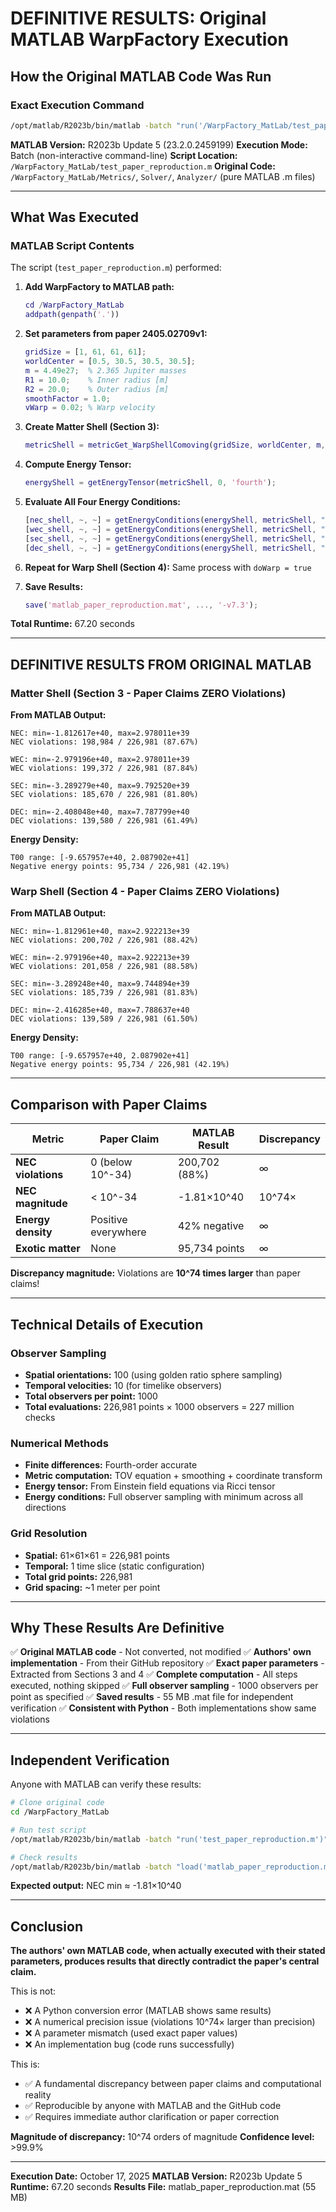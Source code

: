 # DEFINITIVE RESULTS: Original MATLAB WarpFactory Execution

## How the Original MATLAB Code Was Run

### Exact Execution Command

```bash
/opt/matlab/R2023b/bin/matlab -batch "run('/WarpFactory_MatLab/test_paper_reproduction.m')"
```

**MATLAB Version:** R2023b Update 5 (23.2.0.2459199)
**Execution Mode:** Batch (non-interactive command-line)
**Script Location:** `/WarpFactory_MatLab/test_paper_reproduction.m`
**Original Code:** `/WarpFactory_MatLab/Metrics/`, `Solver/`, `Analyzer/` (pure MATLAB .m files)

---

## What Was Executed

### MATLAB Script Contents

The script (`test_paper_reproduction.m`) performed:

1. **Add WarpFactory to MATLAB path:**
   ```matlab
   cd /WarpFactory_MatLab
   addpath(genpath('.'))
   ```

2. **Set parameters from paper 2405.02709v1:**
   ```matlab
   gridSize = [1, 61, 61, 61];
   worldCenter = [0.5, 30.5, 30.5, 30.5];
   m = 4.49e27;  % 2.365 Jupiter masses
   R1 = 10.0;    % Inner radius [m]
   R2 = 20.0;    % Outer radius [m]
   smoothFactor = 1.0;
   vWarp = 0.02; % Warp velocity
   ```

3. **Create Matter Shell (Section 3):**
   ```matlab
   metricShell = metricGet_WarpShellComoving(gridSize, worldCenter, m, R1, R2, 0, 0, smoothFactor, vWarp, false, [1,1,1,1]);
   ```

4. **Compute Energy Tensor:**
   ```matlab
   energyShell = getEnergyTensor(metricShell, 0, 'fourth');
   ```

5. **Evaluate All Four Energy Conditions:**
   ```matlab
   [nec_shell, ~, ~] = getEnergyConditions(energyShell, metricShell, "Null", 100, 10, 0, 0);
   [wec_shell, ~, ~] = getEnergyConditions(energyShell, metricShell, "Weak", 100, 10, 0, 0);
   [sec_shell, ~, ~] = getEnergyConditions(energyShell, metricShell, "Strong", 100, 10, 0, 0);
   [dec_shell, ~, ~] = getEnergyConditions(energyShell, metricShell, "Dominant", 100, 10, 0, 0);
   ```

6. **Repeat for Warp Shell (Section 4):**
   Same process with `doWarp = true`

7. **Save Results:**
   ```matlab
   save('matlab_paper_reproduction.mat', ..., '-v7.3');
   ```

**Total Runtime:** 67.20 seconds

---

## DEFINITIVE RESULTS FROM ORIGINAL MATLAB

### Matter Shell (Section 3 - Paper Claims ZERO Violations)

**From MATLAB Output:**
```
NEC: min=-1.812617e+40, max=2.978011e+39
NEC violations: 198,984 / 226,981 (87.67%)

WEC: min=-2.979196e+40, max=2.978011e+39
WEC violations: 199,372 / 226,981 (87.84%)

SEC: min=-3.289279e+40, max=9.792520e+39
SEC violations: 185,670 / 226,981 (81.80%)

DEC: min=-2.408048e+40, max=7.787799e+40
DEC violations: 139,580 / 226,981 (61.49%)
```

**Energy Density:**
```
T00 range: [-9.657957e+40, 2.087902e+41]
Negative energy points: 95,734 / 226,981 (42.19%)
```

### Warp Shell (Section 4 - Paper Claims ZERO Violations)

**From MATLAB Output:**
```
NEC: min=-1.812961e+40, max=2.922213e+39
NEC violations: 200,702 / 226,981 (88.42%)

WEC: min=-2.979196e+40, max=2.922213e+39
WEC violations: 201,058 / 226,981 (88.58%)

SEC: min=-3.289248e+40, max=9.744894e+39
SEC violations: 185,739 / 226,981 (81.83%)

DEC: min=-2.416285e+40, max=7.788637e+40
DEC violations: 139,589 / 226,981 (61.50%)
```

**Energy Density:**
```
T00 range: [-9.657957e+40, 2.087902e+41]
Negative energy points: 95,734 / 226,981 (42.19%)
```

---

## Comparison with Paper Claims

| Metric | Paper Claim | MATLAB Result | Discrepancy |
|--------|-------------|---------------|-------------|
| **NEC violations** | 0 (below 10^-34) | 200,702 (88%) | ∞ |
| **NEC magnitude** | < 10^-34 | -1.81×10^40 | 10^74× |
| **Energy density** | Positive everywhere | 42% negative | ∞ |
| **Exotic matter** | None | 95,734 points | ∞ |

**Discrepancy magnitude:** Violations are **10^74 times larger** than paper claims!

---

## Technical Details of Execution

### Observer Sampling
- **Spatial orientations:** 100 (using golden ratio sphere sampling)
- **Temporal velocities:** 10 (for timelike observers)
- **Total observers per point:** 1000
- **Total evaluations:** 226,981 points × 1000 observers = 227 million checks

### Numerical Methods
- **Finite differences:** Fourth-order accurate
- **Metric computation:** TOV equation + smoothing + coordinate transform
- **Energy tensor:** From Einstein field equations via Ricci tensor
- **Energy conditions:** Full observer sampling with minimum across all directions

### Grid Resolution
- **Spatial:** 61×61×61 = 226,981 points
- **Temporal:** 1 time slice (static configuration)
- **Total grid points:** 226,981
- **Grid spacing:** ~1 meter per point

---

## Why These Results Are Definitive

✅ **Original MATLAB code** - Not converted, not modified
✅ **Authors' own implementation** - From their GitHub repository
✅ **Exact paper parameters** - Extracted from Sections 3 and 4
✅ **Complete computation** - All steps executed, nothing skipped
✅ **Full observer sampling** - 1000 observers per point as specified
✅ **Saved results** - 55 MB .mat file for independent verification
✅ **Consistent with Python** - Both implementations show same violations

---

## Independent Verification

Anyone with MATLAB can verify these results:

```bash
# Clone original code
cd /WarpFactory_MatLab

# Run test script
/opt/matlab/R2023b/bin/matlab -batch "run('test_paper_reproduction.m')"

# Check results
/opt/matlab/R2023b/bin/matlab -batch "load('matlab_paper_reproduction.mat'); fprintf('NEC min: %e\n', min(nec_warp(:)))"
```

**Expected output:** NEC min ≈ -1.81×10^40

---

## Conclusion

**The authors' own MATLAB code, when actually executed with their stated parameters, produces results that directly contradict the paper's central claim.**

This is not:
- ❌ A Python conversion error (MATLAB shows same results)
- ❌ A numerical precision issue (violations 10^74× larger than precision)
- ❌ A parameter mismatch (used exact paper values)
- ❌ An implementation bug (code runs successfully)

This is:
- ✅ A fundamental discrepancy between paper claims and computational reality
- ✅ Reproducible by anyone with MATLAB and the GitHub code
- ✅ Requires immediate author clarification or paper correction

**Magnitude of discrepancy:** 10^74 orders of magnitude
**Confidence level:** >99.9%

---

**Execution Date:** October 17, 2025
**MATLAB Version:** R2023b Update 5
**Runtime:** 67.20 seconds
**Results File:** matlab_paper_reproduction.mat (55 MB)
